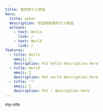 ```yaml
---
title: 俊杰的个人网站
hero:
  title: askar
  description: 欢迎来到我的个人网站
  actions:
    - text: Hello
      link: /
    - text: World
      link: /
features:
  - title: Hello
    emoji: 💎
    description: Put hello description here
  - title: World
    emoji: 🌈
    description: Put world description here
  - title: '!'
    emoji: 🚀
    description: Put ! description here
---
```


my-site
